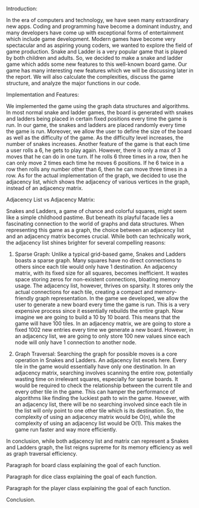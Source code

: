 Introduction:


In the era of computers and technology, we have seen many extraordinary new apps. Coding and programming have become a dominant industry, and many developers have come up with exceptional forms of entertainment which include game development. Modern games have become very spectacular and as aspiring young coders, we wanted to explore the field of game production. Snake and Ladder is a very popular game that is played by both children and adults. So, we decided to make a snake and ladder game which adds some new features to this well-known board game. Our game has many interesting new features which we will be discussing later in the report. We will also calculate the complexities, discuss the game structure, and analyze the major functions in our code.

Implementation and Features:


We implemented the game using the graph data structures and algorithms. In most normal snake and ladder games, the board is generated with snakes and ladders being placed in certain fixed positions every time the game is run. In our game, the snakes and ladders are placed randomly every time the game is run. Moreover, we allow the user to define the size of the board as well as the difficulty of the game. As the difficulty level increases, the number of snakes increases. Another feature of the game is that each time a user rolls a 6, he gets to play again. However, there is only a max of 3 moves that he can do in one turn. If he rolls 6 three times in a row, then he can only move 2 times each time he moves 6 positions. If he 6 twice in a row then rolls any number other than 6, then he can move three times in a row. As for the actual implementation of the graph, we decided to use the adjacency list, which shows the adjacency of various vertices in the graph, instead of an adjacency matrix.
 
Adjacency List vs Adjacency Matrix:

Snakes and Ladders, a game of chance and colorful squares, might seem like a simple childhood pastime. But beneath its playful facade lies a fascinating connection to the world of graphs and data structures. When representing this game as a graph, the choice between an adjacency list and an adjacency matrix becomes crucial. While both can technically work, the adjacency list shines brighter for several compelling reasons:

1. Sparse Graph:
 Unlike a typical grid-based game, Snakes and Ladders boasts a sparse graph. Many squares have no direct connections to others since each tile would only have 1 destination. An adjacency matrix, with its fixed size for all squares, becomes inefficient. It wastes space storing zeros for non-existent connections, bloating memory usage. The adjacency list, however, thrives on sparsity. It stores only the actual connections for each tile, creating a compact and memory-friendly graph representation. In the game we developed, we allow the user to generate a new board every time the game is run. This is a very expensive process since it essentially rebuilds the entire graph. Now imagine we are going to build a 10 by 10 board. This means that the game will have 100 tiles. In an adjacency matrix, we are going to store a fixed 1002  new entries every time we generate a new board. However, in an adjacency list, we are going to only store 100 new values since each node will only have 1 connection to another node.

2. Graph Traversal:
 Searching the graph for possible moves is a core operation in Snakes and Ladders. An adjacency list excels here. Every tile in the game would essentially have only one destination. In an adjacency matrix, searching involves scanning the entire row, potentially wasting time on irrelevant squares, especially for sparse boards. It would be required to check the relationship between the current tile and every other tile in the game. This can hamper the performance of algorithms like finding the luckiest path to win the game. However, with an adjacency list, there will be no searching involved since each tile in the list will only point to one other tile which is its destination. So, the complexity of using an adjacency matrix would be O(n), while the complexity of using an adjacency list would be O(1). This makes the game run faster and way more efficiently.

In conclusion, while both adjacency list and matrix can represent a Snakes and Ladders graph, the list reigns supreme for its memory efficiency as well as graph traversal efficiency.




Paragraph for board class explaining the goal of each function.

Paragraph for dice class explaining the goal of each function.

Paragraph for the player class explaining the goal of each function.

Conclusion.
